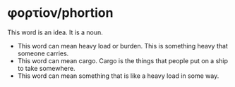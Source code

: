 # φορτίον/phortion
This word is an idea. It is a noun.
* This word can mean heavy load or burden. This is something heavy that someone carries. 
* This word can mean cargo. Cargo is the things that people put on a ship to take somewhere.
* This word can mean something that is like a heavy load in some way. 
